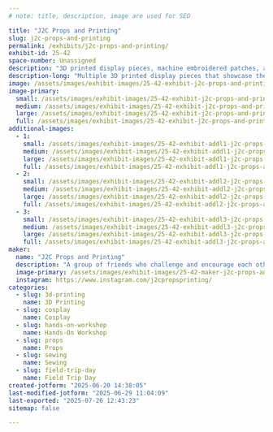 ```yaml
---
# note: title, description, image are used for SEO

title: "J2C Props and Printing"
slug: j2c-props-and-printing
permalink: /exhibits/j2c-props-and-printing/
exhibit-id: 25-42
space-number: Unassigned
description: "3D printed display pieces, machine embroidered patches, and hands on painting experience."
description-long: "Multiple 3D printed display pieces that showcase the groups expertise in printing, painting, and lighting. The pieces demonstrate various techniques from electronics and lighting, to airbrushing and glow paint. All of the props and miniatures are 3D printed using ABS, PLA, and Resin in a variety of scales from 1/6th to life size. We've been 3D printing for many years and we are eager to share the techniques and experience we've learned along with visitors. Many pieces will be for sale.  This year we will be also hosting a Hands on Workshop where you will be able to paint 3d printed models for a small fee."
image: /assets/images/exhibit-images/25-42-exhibit-j2c-props-and-printing-img-8973-large.PNG
image-primary: 
  small: /assets/images/exhibit-images/25-42-exhibit-j2c-props-and-printing-img-8973-small.PNG
  medium: /assets/images/exhibit-images/25-42-exhibit-j2c-props-and-printing-img-8973-medium.PNG
  large: /assets/images/exhibit-images/25-42-exhibit-j2c-props-and-printing-img-8973-large.PNG
  full: /assets/images/exhibit-images/25-42-exhibit-j2c-props-and-printing-img-8973-full.PNG
additional-images: 
  - 1:
    small: /assets/images/exhibit-images/25-42-exhibit-addl1-j2c-props-and-printing-img-1625-6793-small.jpg
    medium: /assets/images/exhibit-images/25-42-exhibit-addl1-j2c-props-and-printing-img-1625-6793-medium.jpg
    large: /assets/images/exhibit-images/25-42-exhibit-addl1-j2c-props-and-printing-img-1625-6793-large.jpg
    full: /assets/images/exhibit-images/25-42-exhibit-addl1-j2c-props-and-printing-img-1625-6793-full.jpg
  - 2:
    small: /assets/images/exhibit-images/25-42-exhibit-addl2-j2c-props-and-printing-img-9290-7572-small.JPG
    medium: /assets/images/exhibit-images/25-42-exhibit-addl2-j2c-props-and-printing-img-9290-7572-medium.JPG
    large: /assets/images/exhibit-images/25-42-exhibit-addl2-j2c-props-and-printing-img-9290-7572-large.JPG
    full: /assets/images/exhibit-images/25-42-exhibit-addl2-j2c-props-and-printing-img-9290-7572-full.JPG
  - 3:
    small: /assets/images/exhibit-images/25-42-exhibit-addl3-j2c-props-and-printing-img-0385-1-7864-small.JPG
    medium: /assets/images/exhibit-images/25-42-exhibit-addl3-j2c-props-and-printing-img-0385-1-7864-medium.JPG
    large: /assets/images/exhibit-images/25-42-exhibit-addl3-j2c-props-and-printing-img-0385-1-7864-large.JPG
    full: /assets/images/exhibit-images/25-42-exhibit-addl3-j2c-props-and-printing-img-0385-1-7864-full.JPG
maker: 
  name: "J2C Props and Printing"
  description: "A group of friends who challenge and encourage each other to learn and improve the quality of their 3D prop printing, cosplay, machine embroidery, model making, and painting"
  image-primary: /assets/images/exhibit-images/25-42-maker-j2c-props-and-printing-img-1625-7236-medium.jpg
  instagram: https://www.instagram.com/j2cpropsprinting/
categories: 
  - slug: 3d-printing
    name: 3D Printing
  - slug: cosplay
    name: Cosplay
  - slug: hands-on-workshop
    name: Hands-On Workshop
  - slug: props
    name: Props
  - slug: sewing
    name: Sewing
  - slug: field-trip-day
    name: Field Trip Day
created-jotform: "2025-06-20 14:38:05"
last-modified-jotform: "2025-06-29 11:04:09"
last-exported: "2025-07-26 12:43:23"
sitemap: false

---
```

